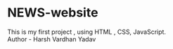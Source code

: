 # NEWS-website
This is my first project , using HTML , CSS, JavaScript.
<br>
Author - Harsh Vardhan Yadav
